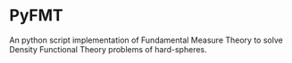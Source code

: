 # PyFMT
An python script implementation of Fundamental Measure Theory to solve Density Functional Theory problems of hard-spheres.
